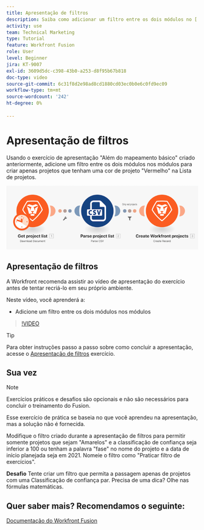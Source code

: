 ```yaml
---
title: Apresentação de filtros
description: Saiba como adicionar um filtro entre os dois módulos no [!DNL Adobe Workfront Fusion].
activity: use
team: Technical Marketing
type: Tutorial
feature: Workfront Fusion
role: User
level: Beginner
jira: KT-9007
exl-id: 3609d5dc-c398-43b0-a253-d8f95b67b818
doc-type: video
source-git-commit: 6c31f8d2e98ad8cd1880cd03ec0b0e6c0fd9ec09
workflow-type: tm+mt
source-wordcount: '242'
ht-degree: 0%

---
```


# Apresentação de filtros

Usando o exercício de apresentação &quot;Além do mapeamento básico&quot; criado anteriormente, adicione um filtro entre os dois módulos nos módulos para criar apenas projetos que tenham uma cor de projeto &quot;Vermelho&quot; na Lista de projetos.

![Uma imagem do cenário do Fusion](assets/understand-the-basics-2.png)

## Apresentação de filtros

A Workfront recomenda assistir ao vídeo de apresentação do exercício antes de tentar recriá-lo em seu próprio ambiente.

Neste vídeo, você aprenderá a:

* Adicione um filtro entre os dois módulos nos módulos

>[!VIDEO](https://video.tv.adobe.com/v/335266/?quality=12&learn=on)

>[!TIP]
>
>Para obter instruções passo a passo sobre como concluir a apresentação, acesse o [Apresentação de filtros](https://experienceleague.adobe.com/docs/workfront-learn/tutorials-workfront/fusion/exercises/filters.html?lang=en) exercício.

## Sua vez

>[!NOTE]
>
>Exercícios práticos e desafios são opcionais e não são necessários para concluir o treinamento do Fusion.

Esse exercício de prática se baseia no que você aprendeu na apresentação, mas a solução não é fornecida.

Modifique o filtro criado durante a apresentação de filtros para permitir somente projetos que sejam &quot;Amarelos&quot; e a classificação de confiança seja inferior a 100 ou tenham a palavra &quot;fase&quot; no nome do projeto e a data de início planejada seja em 2021. Nomeie o filtro como &quot;Praticar filtro de exercícios&quot;.

**Desafio** Tente criar um filtro que permita a passagem apenas de projetos com uma Classificação de confiança par. Precisa de uma dica? Olhe nas fórmulas matemáticas.

## Quer saber mais? Recomendamos o seguinte:

[Documentação do Workfront Fusion](https://experienceleague.adobe.com/docs/workfront/using/adobe-workfront-fusion/workfront-fusion-2.html?lang=en)
